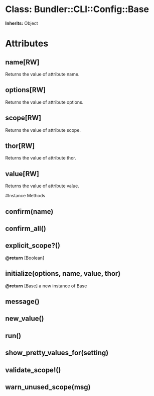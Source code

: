 # Class: Bundler::CLI::Config::Base
**Inherits:** Object
    



# Attributes
## name[RW] [](#attribute-i-name)
Returns the value of attribute name.

## options[RW] [](#attribute-i-options)
Returns the value of attribute options.

## scope[RW] [](#attribute-i-scope)
Returns the value of attribute scope.

## thor[RW] [](#attribute-i-thor)
Returns the value of attribute thor.

## value[RW] [](#attribute-i-value)
Returns the value of attribute value.


#Instance Methods
## confirm(name) [](#method-i-confirm)

## confirm_all() [](#method-i-confirm_all)

## explicit_scope?() [](#method-i-explicit_scope?)

**@return** [Boolean] 

## initialize(options, name, value, thor) [](#method-i-initialize)

**@return** [Base] a new instance of Base

## message() [](#method-i-message)

## new_value() [](#method-i-new_value)

## run() [](#method-i-run)

## show_pretty_values_for(setting) [](#method-i-show_pretty_values_for)

## validate_scope!() [](#method-i-validate_scope!)

## warn_unused_scope(msg) [](#method-i-warn_unused_scope)

